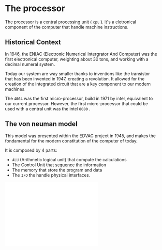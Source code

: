 # The processor

The processor is a central processing unit ( `cpu` ). It's a eletronical component of the computer that handle machine instructions.

## Historical Context

In 1946, the ENIAC (Electronic Numerical Intergrator And Computer) was the first electronical computer, weighting about 30 tons, and working with a decimal numeral system.

Today our system are way smaller thanks to inventions like the transistor that has been invented in 1947, creating a revolution. It allowed for the creation of the integrated circuit that are a key component to our modern machines.

The `4004` was the first micro-processor, build in 1971 by intel, equivalent to our current processor. However, the first micro-processor that could be used with a central unit was the intel `8080` .

## The von neuman model

This model was presented within the EDVAC project in 1945, and makes the fondamental for the modern constitution of the computer of today.

It is composed by 4 parts:
-  `ALU` (Arithmetic logical unit) that compute the calculations
- The Control Unit that sequence the information
- The memory that store the program and data
- The `I/O` the handle physical interfaces.

![The Von Neuman model](../../assets/img/architecture/von_neuman_model.png)
